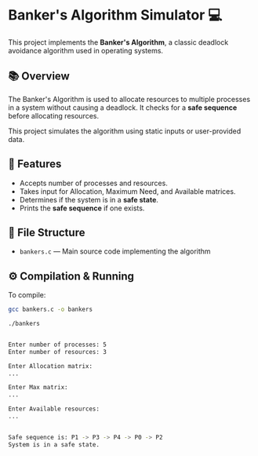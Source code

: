 # Banker's Algorithm Simulator 💻

This project implements the **Banker's Algorithm**, a classic deadlock avoidance algorithm used in operating systems.

## 📚 Overview

The Banker's Algorithm is used to allocate resources to multiple processes in a system without causing a deadlock. It checks for a **safe sequence** before allocating resources.

This project simulates the algorithm using static inputs or user-provided data.

## 🔧 Features

- Accepts number of processes and resources.
- Takes input for Allocation, Maximum Need, and Available matrices.
- Determines if the system is in a **safe state**.
- Prints the **safe sequence** if one exists.

## 📂 File Structure

- `bankers.c` — Main source code implementing the algorithm

## ⚙️ Compilation & Running

To compile:

```bash
gcc bankers.c -o bankers

./bankers


Enter number of processes: 5
Enter number of resources: 3

Enter Allocation matrix:
...

Enter Max matrix:
...

Enter Available resources:
...


Safe sequence is: P1 -> P3 -> P4 -> P0 -> P2
System is in a safe state.

